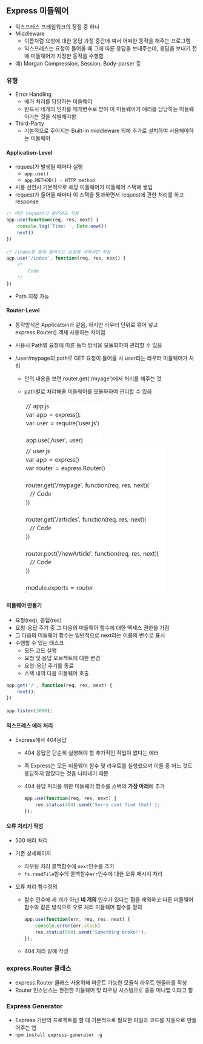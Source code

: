 ## Express 미들웨어

- 익스프레스 프레임워크의 장점 중 하나
- Middleware
  - 이름처럼 요청에 대한 응답 과정 중간에 껴서 어떠한 동작을 해주는 프로그램
  - 익스프레스는 요청이 들어올 때 그에 따른 응답을 보내주는데, 응답을 보내기 전에 미들웨어가 지정한 동작을 수행함
- 예) Morgan Compression, Session, Body-parser 등

### 유형

- Error Handling
  - 에러 처리를 담당하는 미들웨어
  - 반드시 네개의 인자를 매개변수로 받아 이 미들웨어가 에러를 담당하는 미들웨어라는 것을 식별해야함
- Third-Party
  - 기본적으로 주어지는 Built-in middleware 외에 추가로 설치하여 사용해야하는 미들웨어

#### Application-Level

- request가 발생될 때마다 실행
  - `app.use()`
  - `app.METHOD() - HTTP method`
- 사용 선언시 기본적으로 해당 미들웨어가 미들웨어 스택에 쌓임
- request가 들어올 때마다 이 스택을 통과하면서 request에 관한 처리를 하고 response

~~~javascript
// 어떤 request가 들어와도 작동
app.use(function(req, res, next) {
    console.log('Time: ', Date.now())
    next()
})

// /index를 통해 들어오는 요청에 대해서만 작동
app.use('/index', function(req, res, next) {
    /*
    	Code
    */
})
~~~

- Path 지정 가능

#### Router-Level

- 동작방식은 Applicatoin과 같음, 하지만 라우터 단위로 묶어 넣고 express.Router() 객체 사용하는 차이점
- 사용시 Path별 요청에 따른 동작 방식을 모듈화하여 관리할 수 있음

- /user/mypage의 path로 GET 요청이 들어올 시 user라는 라우터 미들웨어가 처리

  - 안의 내용을 보면 router.get('/myage')에서 처리를 해주는 것

  - path별로 처리해줄 미들웨어를 모듈화하여 관리할 수 있음

    <img src="../../typora_images/Untitled/image-20191121105625402.png" alt="image-20191121105625402" style="zoom:50%;" />

    <img src="../../typora_images/Untitled/image-20191121105633390.png" alt="image-20191121105633390" style="zoom:50%;" />

#### 미들웨어 만들기

- 요청(req), 응답(res)
- 요청-응답 주기 중 그 다음의 미들웨어 함수에 대한 액세스 권한을 가짐
- 그 다음의 미들웨어 함수는 일반적으로 next라는 이름의 변수로 표시
- 수행할 수 있는 태스크
  - 모든 코드 실행
  - 요청 및 응답 오브젝트에 대한 변경
  - 요청-응답 주기를 종료
  - 스택 내의 다음 미들웨어 호출

~~~js
app.get('/', function(req, res, next) {
    next();
})

app.listen(3000);
~~~

#### 익스프레스 에러 처리

- Express에서 404응답

  - 404 응답은 단순히 실행해야 할 추가적인 작업이 없다는 에러

  - 즉 Express는 모든 미들웨어 함수 및 라우트를 실행했으며 이들 중 어느 것도 응답하지 않았다는 것을 나타내기 때문

  - 404 응답 처리를 위한 미들웨어 함수를 스택의 **가장 아래**에 추가

    ~~~js
    app.use(function(req, res, next) {
        res.status(404).send('Sorry cant find that!');
    });
    ~~~

#### 오류 처리기 작성

- 500 에러 처리

- 기존 상세페이지

  - 라우팅 처리 콜백함수에 `next`인수를 추가
  - `fs.readFile`함수의 콜백함수`err`인수에 대한 오류 메시지 처리

- 오류 처리 함수정의

  - 함수 인수에 세 개가 아닌 **네 개의** 인수가 있다는 점을 제외하고 다른 미들웨어 함수와 같은 방식으로 오류 처리 미들웨어 함수를 정의

    ~~~js
    app.use(function(err, req, res, next) {
        console.error(err.stack)
        res.status(500).send('Something broke!');
    });
    ~~~

  - 404 처리 밑에 작성

### express.Router 클래스

- express.Router 클래스 사용위해 마운트 가능한 모듈식 라우트 핸들러를 작성
- Router 인스턴스는 완전한 미들웨어 및 라우팅 시스템으로 종종 미니앱 이라고 함

### Express Generator

- Express 기반의 프로젝트를 할 때 기본적으로 필요한 파일과 코드를 자동으로 만들어주는 앱
- `npm install express-generator -g`